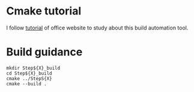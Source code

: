 # Cmake tutorial

I follow [tutorial](https://cmake.org/cmake/help/latest/guide/tutorial/index.html)
of office website to study about this build automation tool.

# Build guidance

```
mkdir Step${X}_build
cd Step${X}_build
cmake ../StepS{X}
cmake --build .
```

